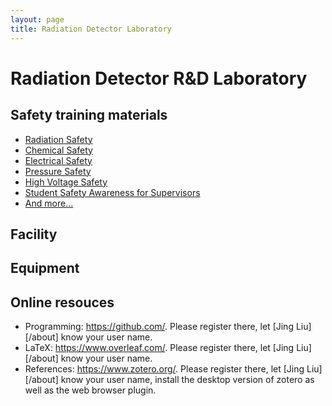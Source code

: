 ```yaml
---
layout: page
title: Radiation Detector Laboratory
---
```


# Radiation Detector R&D Laboratory

## Safety training materials

- [Radiation Safety](https://drive.google.com/file/d/0B4rDM_WjOh95YTdRVjM0ZG1HR3M/view?usp=sharing)
- [Chemical Safety](https://www-training.llnl.gov/training/hc/HS4240-W/)
- [Electrical Safety](https://www-training.llnl.gov/training/hc/HS5220/index.html)
- [Pressure Safety](https://www-training.llnl.gov/training/hc/HS5030/index.html)
- [High Voltage Safety](https://www-training.llnl.gov/training/hc/HS5230-W/index.html)
- [Student Safety Awareness for Supervisors](https://www-training.llnl.gov/training/hc/HS0075/index.html)
- [And more...](https://www-training.llnl.gov/training/#WBT)

## Facility

## Equipment

## Online resouces

- Programming: https://github.com/. Please register there, let [Jing Liu][/about] know your user name. 
- LaTeX: https://www.overleaf.com/. Please register there, let [Jing Liu][/about] know your user name.
- References: https://www.zotero.org/. Please register there, let [Jing Liu][/about] know your user name, install the desktop version of zotero as well as the web browser plugin.
